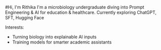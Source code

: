#Hi, I'm Rithika
I'm  a microbiology undergraduate diving into Prompt Engineering & AI for education & healthcare.
Currently exploring ChatGPT, SFT, Hugging Face

Interests:
- Turning biology into explainable AI inputs
- Training models for smarter academic assistants

